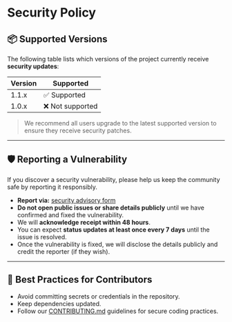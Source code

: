 # Security Policy

## 📦 Supported Versions

The following table lists which versions of the project currently receive **security updates**:

| Version | Supported       |
| ------- | --------------- |
| 1.1.x   | ✅ Supported     |
| 1.0.x   | ❌ Not supported |

> We recommend all users upgrade to the latest supported version to ensure they receive security patches.

---

## 🛡️ Reporting a Vulnerability

If you discover a security vulnerability, please help us keep the community safe by reporting it responsibly.

* **Report via:** [security advisory form](https://github.com/YOUR-USERNAME/YOUR-REPO/security/advisories/new)
* **Do not open public issues or share details publicly** until we have confirmed and fixed the vulnerability.
* We will **acknowledge receipt within 48 hours**.
* You can expect **status updates at least once every 7 days** until the issue is resolved.
* Once the vulnerability is fixed, we will disclose the details publicly and credit the reporter (if they wish).

---

## 🔐 Best Practices for Contributors

* Avoid committing secrets or credentials in the repository.
* Keep dependencies updated.
* Follow our [CONTRIBUTING.md](CONTRIBUTING.md) guidelines for secure coding practices.

